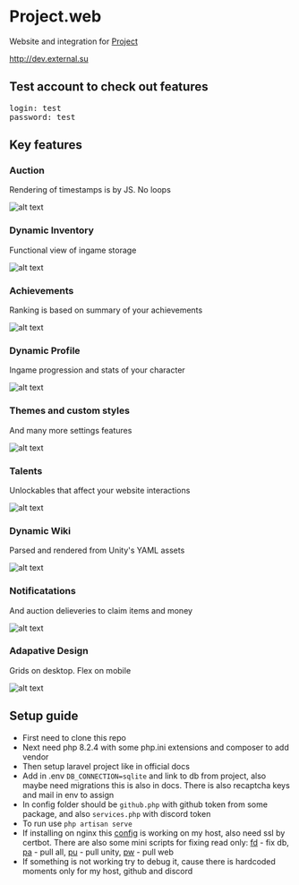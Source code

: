 # Project.web
Website and integration for [Project](https://github.com/ExtevaXT/Project.unity)

http://dev.external.su

## Test account to check out features

<pre>login: test
password: test</pre>

## Key features
### Auction
Rendering of timestamps is by JS. No loops

![alt text](docs/img/image-1.png)

### Dynamic Inventory
Functional view of ingame storage

![alt text](docs/img/image-2.png)

### Achievements
Ranking is based on summary of your achievements

![alt text](docs/img/image-3.png)

### Dynamic Profile
Ingame progression and stats of your character

![alt text](docs/img/image-4.png)

### Themes and custom styles
And many more settings features

![alt text](docs/img/image-6.png)

### Talents
Unlockables that affect your website interactions

![alt text](docs/img/image-8.png)

### Dynamic Wiki
Parsed and rendered from Unity's YAML assets

![alt text](docs/img/image.png)

### Notificatations
And auction delieveries to claim items and money

![alt text](docs/img/image-5.png)

### Adapative Design
Grids on desktop. Flex on mobile

![alt text](docs/img/image-7.png)

## Setup guide
* First need to clone this repo
* Next need php 8.2.4 with some php.ini extensions and composer to add vendor
* Then setup laravel project like in official docs
* Add in .env `DB_CONNECTION=sqlite` and link to db from project, also maybe need migrations this is also in docs. There is also recaptcha keys and mail in env to assign
* In config folder should be `github.php` with github token from some package, and also `services.php` with discord token
* To run use `php artisan serve`
* If installing on nginx this [config](docs/default) is working on my host, also need ssl by certbot. There are also some mini scripts for fixing read only: [fd](docs/fd) - fix db, [pa](docs/pa) - pull all, [pu](docs/pu) - pull unity, [pw](docs/pw) - pull web
* If something is not working try to debug it, cause there is hardcoded moments only for my host, github and discord
